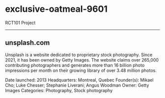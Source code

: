 # exclusive-oatmeal-9601
RCT101 Project

---
unsplash.com
---

Unsplash is a website dedicated to proprietary stock photography. Since 2021, it has been owned by Getty Images. The website claims over 265,000 contributing photographers and generates more than 16 billion photo impressions per month on their growing library of over 3.48 million photos.

Date launched: 2013
Headquarters: Montreal, Quebec
Founder(s): Mikael Cho; Luke Chesser; Stephanie Liverani; Angus Woodman
Owner: Getty Images
Categories: Photography, Stock photography
